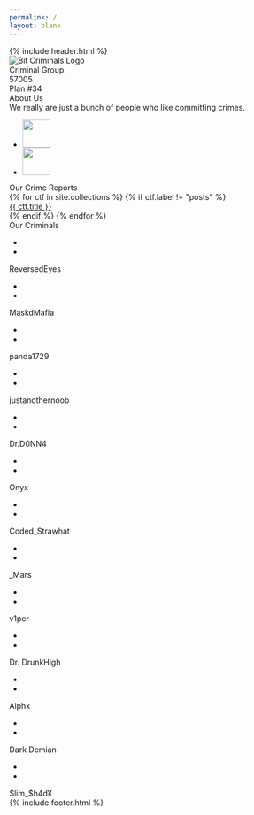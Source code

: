 ```yaml
---
permalink: /
layout: blank
---
```


<html lang="en">
<head>
    <meta charset="UTF-8">
    <meta http-equiv="X-UA-Compatible" content="IE=edge">
    <meta name="viewport" content="width=device-width, initial-scale=1.0">
    <title>Bit Criminals</title>
    <link rel="icon" type="image/png" sizes="64x64" href="images/myfavicon.png">
    <link rel="stylesheet" href="https://unpkg.com/flickity@2/dist/flickity.min.css">
    <link rel="stylesheet" href="css/global.css">
    <link rel="stylesheet" href="css/index.css">
</head>
<body>
    <div class="loader"></div>
    {% include header.html %}
    <main>
        <div class="wrapper landing">
            <div class="landing-main">
                <div class="landing-main--content">
                    <div class="landing-main--content--title"></div>
                    <div class="landing-main--content--content"></div>
                </div>
                <div class="landing-main--image">
                    <img src="images/logo.png" alt="Bit Criminals Logo">
                </div>
            </div>
            <div class="landing-extra">
                Criminal Group:<br>57005
            </div>
        </div>
        <div class="divider"></div>
        <div class="wrapper">
            <div class="anchor-link" id="about"></div>
            <div class="wrapper-image">
                <div id="about-us-image">
                    Plan #34
                </div>
            </div>
            <div class="wrapper-content">
                <div class="wrapper-content--title">
                    About Us
                </div>
                <div class="wrapper-content--content">
                    We really are just a bunch of people who like committing crimes.
                    <ul class="social-links">
                        <li><div class="icon-box"><a href="https://github.com/bitcriminals"><img src="images/github.png" height=50 width=50 alt=""></a></div></li>
                        <li><div class="icon-box"><a href="https://ctftime.org/team/151727"><img src="images/ctftime.png" height=50 width=50 alt=""></a></div></li>
                    </ul>
                </div>
            </div>
        </div>
        <div class="wrapper">
            <div class="anchor-link" id="reports"></div>
            <div class="wrapper-content">
                <div class="wrapper-content--title">
                    Our Crime Reports
                </div>
                <div class="wrapper-content--content center-align">
                    <div class="writeup-grid main-carousel">
                        {% for ctf in site.collections %}
                            {% if ctf.label != "posts" %}
                                <a href="/{{ ctf.label }}" class="writeup-grid-cell carousel-cell">
                                    <div class="writeup-grid-image"><img src="{{ ctf.image }}" alt=""></div>
                                    <div class="writeup-grid-content">{{ ctf.title }}</div>
                                </a>
                            {% endif %}
                        {% endfor %}
                    </div>
                    <!-- <a href="">
                        <button>See All Reports!</button>
                    </a> -->
                </div>
            </div>
        </div>
        <div class="wrapper">
            <div class="anchor-link" id="members"></div>
            <div class="wrapper-content">
                <div class="wrapper-content--title">
                    Our Criminals
                </div>
                <div class="wrapper-content--content">
                    <div class="grid">
                        <div class="grid-cell">
                            <div class="grid-image">
                                <img src="images/reversedeyes.png" alt="">
                                <div class="grid-image-overlay">
                                    <div class="overlay-text">
                                        <ul class="social-media-links">
                                            <li><a href="https://github.com/sudoshreyansh" target="_blank"><img src="images/github.png" alt=""></a></li>
                                            <li><a href="https://www.linkedin.com/in/shreyansh-jain-34b2271b2/" target="_blank"><img src="images/linkedin.png" alt=""></a></li>
                                        </ul>
                                    </div>
                                </div>
                            </div>
                            <div class="grid-content">ReversedEyes</div>
                        </div>
                        <div class="grid-cell">
                            <div class="grid-image">
                                <img src="images/MaskdMafia.jpg" alt="">
                                <div class="grid-image-overlay">
                                    <div class="overlay-text">
                                        <ul class="social-media-links">
                                            <li><a href="https://github.com/AnantarupaRoy" target="_blank"><img src="images/github.png" alt=""></a></li>
                                            <li><a href="https://www.linkedin.com/in/anantarupa-hore-roy/" target="_blank"><img src="images/linkedin.png" alt=""></a></li>
                                        </ul>
                                    </div>
                                </div>
                            </div>
                            <div class="grid-image-overlay"></div>
                            <div class="grid-content">MaskdMafia</div>
                        </div>
                        <div class="grid-cell">
                            <div class="grid-image"><img src="images/panda.jpg" alt="">
                                <div class="grid-image-overlay">
                                    <div class="overlay-text">
                                        <ul class="social-media-links">
                                            <li><a href="https://github.com/aryamaanthakur" target="_blank"><img src="images/github.png" alt=""></a></li>
                                            <li><a href="https://linkedin.com/aryamaanthakur" target="_blank"><img src="images/linkedin.png" alt=""></a></li>
                                            <!-- <li><a href="https://aryamaanthakur.github.io" target="_blank"><img src="images/website.png" alt=""></a></li> -->
                                        </ul>
                                    </div>
                                </div>
                            </div>
                            <div class="grid-content">panda1729</div>
                        </div>
                        <div class="grid-cell">
                            <div class="grid-image"><img src="images/ayelmao.jpg" alt="">
                                <div class="grid-image-overlay">
                                    <div class="overlay-text">
                                        <ul class="social-media-links">
                                            <li><a href="https://github.com/justanothern00b" target="_blank"><img src="images/github.png" alt=""></a></li>
                                            <li><a href="https://www.linkedin.com/in/raunak-asnani/" target="_blank"><img src="images/linkedin.png" alt=""></a></li>
                                        </ul>
                                    </div>
                                </div>
                            </div>
                            <div class="grid-content">justanothernoob</div>
                        </div>
                        <div class="grid-cell">
                            <div class="grid-image"><img src="images/archi.jpg" alt="">
                                <div class="grid-image-overlay">
                                    <div class="overlay-text">
                                        <ul class="social-media-links">
                                            <li><a href="https://github.com/ArijitGuha-Begineer" target="_blank"><img src="images/github.png" alt=""></a></li>
                                            <li><a href="https://www.linkedin.com/in/arijit-guha-197a5420a/" target="_blank"><img src="images/linkedin.png" alt=""></a></li>
                                        </ul>
                                    </div>
                                </div>
                            </div>
                            <div class="grid-content">Dr.D0NN4</div>
                        </div>
                        <div class="grid-cell">
                            <div class="grid-image"><img src="images/onyx.jpg" alt="">
                                <div class="grid-image-overlay">
                                    <div class="overlay-text">
                                        <ul class="social-media-links">
                                            <li><a href="https://github.com/malav22" target="_blank"><img src="images/github.png" alt=""></a></li>
                                            <li><a href="https://www.linkedin.com/in/malav-thakkar-011517200" target="_blank"><img src="images/linkedin.png" alt=""></a></li>
                                        </ul>
                                    </div>
                                </div>
                            </div>
                            <div class="grid-content">Onyx</div>
                        </div>
                        <div class="grid-cell">
                            <div class="grid-image"><img src="images/coded.jpg" alt="">
                                <div class="grid-image-overlay">
                                    <div class="overlay-text">
                                        <ul class="social-media-links">
                                            <li><a href="https://github.com/CodedStrawhat" target="_blank"><img src="images/github.png" alt=""></a></li>
                                            <li><a href="https://www.linkedin.com/in/viresh-singh-panwar-1b9659205/" target="_blank"><img src="images/linkedin.png" alt=""></a></li>
                                        </ul>
                                    </div>
                                </div>
                            </div>
                            <div class="grid-content">Coded_Strawhat</div>
                        </div>
                        <div class="grid-cell">
                            <div class="grid-image"><img src="images/mars.jpg" alt="">
                                <div class="grid-image-overlay">
                                    <div class="overlay-text">
                                        <ul class="social-media-links">
                                            <li><a href="https://github.com/MariaRose3" target="_blank"><img src="images/github.png" alt=""></a></li>
                                            <li><a href="https://www.linkedin.com/in/maria-rose-paliyam-446675204/" target="_blank"><img src="images/linkedin.png" alt=""></a></li>
                                        </ul>
                                    </div>
                                </div>
                            </div>
                            <div class="grid-content">_Mars</div>
                        </div>
                        <div class="grid-cell">
                            <div class="grid-image"><img src="images/v1per.png" alt="">
                                <div class="grid-image-overlay">
                                    <div class="overlay-text">
                                        <ul class="social-media-links">
                                            <li><a href="https://github.com/himanshudas75" target="_blank"><img src="images/github.png" alt=""></a></li>
                                            <li><a href="https://www.linkedin.com/in/himanshu-das-448517200/" target="_blank"><img src="images/linkedin.png" alt=""></a></li>
                                        </ul>
                                    </div>
                                </div>
                            </div>
                            <div class="grid-content">v1per</div>
                        </div>
                        <div class="grid-cell">
                            <div class="grid-image"><img src="images/drdrunkhigh.png" alt="">
                                <div class="grid-image-overlay">
                                    <div class="overlay-text">
                                        <ul class="social-media-links">
                                            <li><a href="https://github.com/jhaprashant079" target="_blank"><img src="images/github.png" alt=""></a></li>
                                            <li><a href="https://www.linkedin.com/in/prashant-kumar-jha-747504205/" target="_blank"><img src="images/linkedin.png" alt=""></a></li>
                                        </ul>
                                    </div>
                                </div>
                            </div>
                            <div class="grid-content">Dr. DrunkHigh</div>
                        </div>
                        <div class="grid-cell">
                            <div class="grid-image"><img src="images/dummy-dp.jpg" alt="">
                                <div class="grid-image-overlay">
                                    <div class="overlay-text">
                                        <ul class="social-media-links">
                                            <li><a href="https://github.com/Alphx-rgb" target="_blank"><img src="images/github.png" alt=""></a></li>
                                            <li><a href="https://www.linkedin.com/in/ayush-budhiraja-a55a891a8/" target="_blank"><img src="images/linkedin.png" alt=""></a></li>
                                        </ul>
                                    </div>
                                </div>
                            </div>
                            <div class="grid-content">Alphx</div>
                        </div>
                        <div class="grid-cell">
                            <div class="grid-image"><img src="images/darkdemian.jpg" alt="">
                                <div class="grid-image-overlay">
                                    <div class="overlay-text">
                                        <ul class="social-media-links">
                                            <li><a href="https://github.com/AyushAjay14" target="_blank"><img src="images/github.png" alt=""></a></li>
                                            <li><a href="https://www.linkedin.com/in/ayush-ajay-6b6773207/" target="_blank"><img src="images/linkedin.png" alt=""></a></li>
                                        </ul>
                                    </div>
                                </div>
                            </div>
                            <div class="grid-content">Dark Demian</div>
                        </div>
                        <div class="grid-cell">
                            <div class="grid-image"><img src="images/cicada.jpg" alt="">
                                <div class="grid-image-overlay">
                                    <div class="overlay-text">
                                        <ul class="social-media-links">
                                            <li><a href="https://github.com/arjun118/" target="_blank"><img src="images/github.png" alt=""></a></li>
                                            <li><a href="https://www.linkedin.com/in/vtr-ch-a2aa07204" target="_blank"><img src="images/linkedin.png" alt=""></a></li>
                                        </ul>
                                    </div>
                                </div>
                            </div>
                            <div class="grid-content">$lim_$h4d¥</div>
                        </div>
                    </div>
                </div>
            </div>
        </div>
    </main>
    {% include footer.html %}
    <div class="terminal">
    </div>
    <script src="https://kit.fontawesome.com/4e16efa13b.js" crossorigin="anonymous"></script>
    <script src="https://cdn.jsdelivr.net/npm/typeit@7.0.4/dist/typeit.min.js"></script>
    <script src="https://unpkg.com/flickity@2/dist/flickity.pkgd.min.js"></script>
    <script src="js/index.js"></script>
    <script src="js/global.js"></script>
</body>
</html>